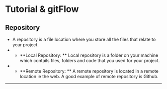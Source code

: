 # Tutorial & gitFlow

## Repository
* A repository is a file location where you store all the files that relate to your project.
* - **Local Repository: ** Local repository is a folder on your machine which contails files, folders and code that you used for your project.
* - **Remote Repository: ** A remote repository is located in a remote location ie the web. A good example of remote repository is Github.

------------
